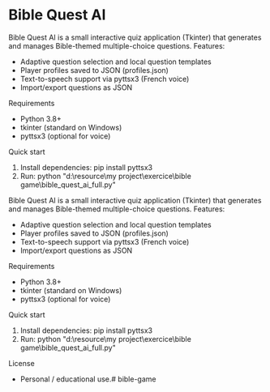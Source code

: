 # Bible Quest AI

Bible Quest AI is a small interactive quiz application (Tkinter) that generates and manages Bible-themed multiple-choice questions. Features:
- Adaptive question selection and local question templates
- Player profiles saved to JSON (profiles.json)
- Text-to-speech support via pyttsx3 (French voice)
- Import/export questions as JSON

Requirements
- Python 3.8+
- tkinter (standard on Windows)
- pyttsx3 (optional for voice)

Quick start
1. Install dependencies: pip install pyttsx3
2. Run: python "d:\resource\my project\exercice\bible game\bible_quest_ai_full.py"


Bible Quest AI is a small interactive quiz application (Tkinter) that generates and manages Bible-themed multiple-choice questions. Features:
- Adaptive question selection and local question templates
- Player profiles saved to JSON (profiles.json)
- Text-to-speech support via pyttsx3 (French voice)
- Import/export questions as JSON

Requirements
- Python 3.8+
- tkinter (standard on Windows)
- pyttsx3 (optional for voice)

Quick start
1. Install dependencies: pip install pyttsx3
2. Run: python "d:\resource\my project\exercice\bible game\bible_quest_ai_full.py"

License
- Personal / educational use.# bible-game
